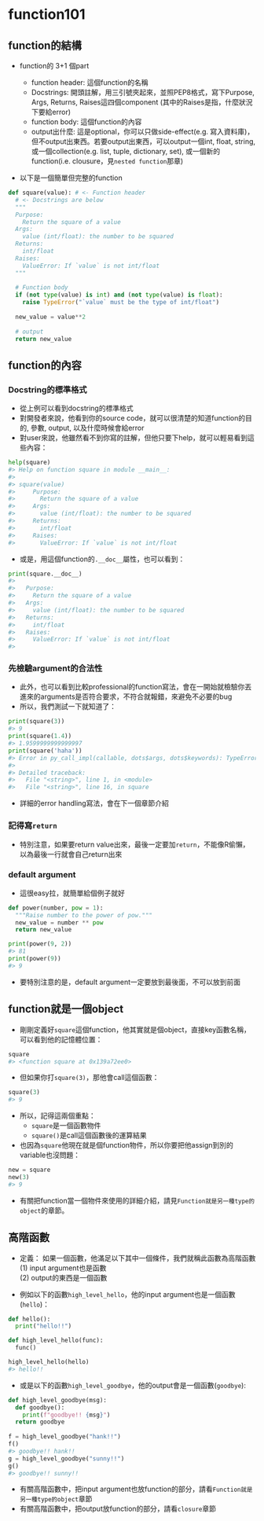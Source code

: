# function101

## function的結構  

* function的 3+1 個part
  * function header: 這個function的名稱  
  * Docstrings: 開頭註解，用三引號夾起來，並照PEP8格式，寫下Purpose, Args, Returns, Raises這四個component (其中的Raises是指，什麼狀況下要給error)
  * function body: 這個function的內容  
  * output出什麼: 這是optional，你可以只做side-effect(e.g. 寫入資料庫)，但不output出東西。若要output出東西，可以output一個int, float, string, 或一個collection(e.g. list, tuple, dictionary, set), 或一個新的function(i.e. clousure，見`nested function`那章)  

* 以下是一個簡單但完整的function  


```python
def square(value): # <- Function header
  # <- Docstrings are below
  """
  Purpose: 
    Return the square of a value
  Args:
    value (int/float): the number to be squared
  Returns:
    int/float
  Raises:
    ValueError: If `value` is not int/float
  """
  
  # Function body
  if (not type(value) is int) and (not type(value) is float):
    raise TypeError("`value` must be the type of int/float")
  
  new_value = value**2 
  
  # output
  return new_value
```

## function的內容  

### Docstring的標準格式  

* 從上例可以看到docstring的標準格式  
* 對開發者來說，他看到你的source code，就可以很清楚的知道function的目的, 參數, output, 以及什麼時候會給error  
* 對user來說，他雖然看不到你寫的註解，但他只要下help，就可以輕易看到這些內容：  


```python
help(square)
#> Help on function square in module __main__:
#> 
#> square(value)
#>     Purpose: 
#>       Return the square of a value
#>     Args:
#>       value (int/float): the number to be squared
#>     Returns:
#>       int/float
#>     Raises:
#>       ValueError: If `value` is not int/float
```

* 或是，用這個function的`.__doc__`屬性，也可以看到：  


```python
print(square.__doc__)
#> 
#>   Purpose: 
#>     Return the square of a value
#>   Args:
#>     value (int/float): the number to be squared
#>   Returns:
#>     int/float
#>   Raises:
#>     ValueError: If `value` is not int/float
#> 
```


### 先檢驗argument的合法性    

* 此外，也可以看到比較professional的function寫法，會在一開始就檢驗你丟進來的arguments是否符合要求，不符合就報錯，來避免不必要的bug  
* 所以，我們測試一下就知道了：  


```python
print(square(3))
#> 9
print(square(1.4))
#> 1.9599999999999997
print(square('haha'))
#> Error in py_call_impl(callable, dots$args, dots$keywords): TypeError: `value` must be the type of int/float
#> 
#> Detailed traceback:
#>   File "<string>", line 1, in <module>
#>   File "<string>", line 16, in square
```

* 詳細的error handling寫法，會在下一個章節介紹  

### 記得寫`return`  

* 特別注意，如果要return value出來，最後一定要加`return`，不能像R偷懶，以為最後一行就會自己return出來  

### default argument  

* 這很easy拉，就簡單給個例子就好


```python
def power(number, pow = 1):
  """Raise number to the power of pow."""
  new_value = number ** pow
  return new_value

print(power(9, 2))
#> 81
print(power(9))
#> 9
```

* 要特別注意的是，default argument一定要放到最後面，不可以放到前面

## function就是一個object  

* 剛剛定義好`square`這個function，他其實就是個object，直接key函數名稱，可以看到他的記憶體位置：  


```python
square
#> <function square at 0x139a72ee0>
```

* 但如果你打`square(3)`，那他會call這個函數：  


```python
square(3)
#> 9
```

* 所以，記得這兩個重點：  
  * `square`是一個函數物件  
  * `square()`是call這個函數後的運算結果  
* 也因為`square`他現在就是個function物件，所以你要把他assign到別的variable也沒問題：  


```python
new = square
new(3)
#> 9
```

* 有關把function當一個物件來使用的詳細介紹，請見`Function就是另一種type的object`的章節。  

## 高階函數  

* 定義： 如果一個函數，他滿足以下其中一個條件，我們就稱此函數為高階函數  
  (1) input argument也是函數  
  (2) output的東西是一個函數  

* 例如以下的函數`high_level_hello`，他的input argument也是一個函數(`hello`)：  


```python
def hello():
  print("hello!!")

def high_level_hello(func):
  func()

high_level_hello(hello)
#> hello!!
```

* 或是以下的函數`high_level_goodbye`，他的output會是一個函數(`goodbye`):  


```python
def high_level_goodbye(msg):
  def goodbye():
    print(f"goodbye!! {msg}")
  return goodbye
    
f = high_level_goodbye("hank!!")
f()
#> goodbye!! hank!!
g = high_level_goodbye("sunny!!")
g()
#> goodbye!! sunny!!
```

* 有關高階函數中，把input argument也放function的部分，請看`Function就是另一種type的object`章節    
* 有關高階函數中，把output放function的部分，請看`closure`章節  

